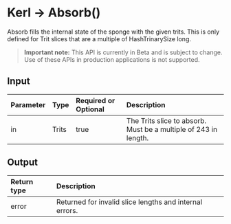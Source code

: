 # Kerl -> Absorb()
Absorb fills the internal state of the sponge with the given trits. This is only defined for Trit slices that are a multiple of HashTrinarySize long.
> **Important note:** This API is currently in Beta and is subject to change. Use of these APIs in production applications is not supported.

## Input

| Parameter       | Type | Required or Optional | Description |
|:---------------|:--------|:--------| :--------|
| in | Trits | true | The Trits slice to absorb. Must be a multiple of 243 in length.  |


## Output

| Return type     | Description |
|:---------------|:--------|
| error | Returned for invalid slice lengths and internal errors. |


